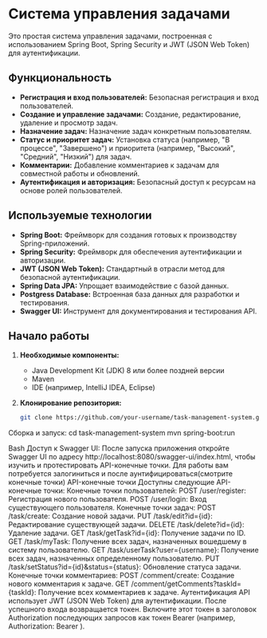 # Система управления задачами

Это простая система управления задачами, построенная с использованием Spring Boot, Spring Security и JWT (JSON Web Token) для аутентификации.

## Функциональность

* **Регистрация и вход пользователей:**  Безопасная регистрация и вход пользователей.
* **Создание и управление задачами:**  Создание, редактирование, удаление и просмотр задач.
* **Назначение задач:** Назначение задач конкретным пользователям.
* **Статус и приоритет задач:**  Установка статуса (например, "В процессе", "Завершено") и приоритета (например, "Высокий", "Средний", "Низкий") для задач.
* **Комментарии:**  Добавление комментариев к задачам для совместной работы и обновлений.
* **Аутентификация и авторизация:**  Безопасный доступ к ресурсам на основе ролей пользователей.

## Используемые технологии

* **Spring Boot:**  Фреймворк для создания готовых к производству Spring-приложений.
* **Spring Security:**  Фреймворк для обеспечения аутентификации и авторизации.
* **JWT (JSON Web Token):**  Стандартный в отрасли метод для безопасной аутентификации.
* **Spring Data JPA:**  Упрощает взаимодействие с базой данных.
* **Postgress Database:**  Встроенная база данных для разработки и тестирования.
* **Swagger UI:**  Инструмент для документирования и тестирования API.

## Начало работы

1. **Необходимые компоненты:**
   * Java Development Kit (JDK) 8 или более поздней версии
   * Maven
   * IDE (например, IntelliJ IDEA, Eclipse)

2. **Клонирование репозитория:**
   ```bash
   git clone https://github.com/your-username/task-management-system.git

Сборка и запуск:
cd task-management-system
mvn spring-boot:run

Bash
Доступ к Swagger UI:
После запуска приложения откройте Swagger UI по адресу http://localhost:8080/swagger-ui/index.html, чтобы изучить и протестировать API-конечные точки.
Для работы вам потребуется залогиниться и после аунтифицироваться(смотрите конечные точки)
API-конечные точки
Доступны следующие API-конечные точки:
Конечные точки пользователей:
POST /user/register: Регистрация нового пользователя.
POST /user/login: Вход существующего пользователя.
Конечные точки задач:
POST /task/create: Создание новой задачи.
PUT /task/edit?id={id}: Редактирование существующей задачи.
DELETE /task/delete?id={id}: Удаление задачи.
GET /task/getTask?id={id}: Получение задачи по ID.
GET /task/myTask: Получение всех задач, назначенных вошедшему в систему пользователю.
GET /task/userTask?user={username}: Получение всех задач, назначенных определенному пользователю.
PUT /task/setStatus?id={id}&status={status}: Обновление статуса задачи.
Конечные точки комментариев:
POST /comment/create: Создание нового комментария к задаче.
GET /comment/getComments?taskId={taskId}: Получение всех комментариев к задаче.
Аутентификация
API использует JWT (JSON Web Token) для аутентификации. После успешного входа возвращается токен. Включите этот токен в заголовок Authorization последующих запросов как токен Bearer (например, Authorization: Bearer <token>).
